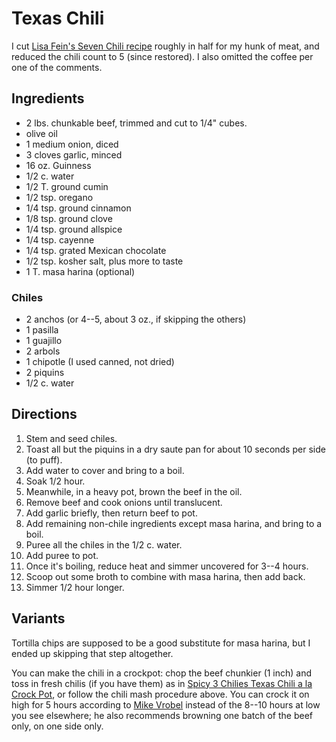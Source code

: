 [crockpot]: ../indices/crockpot.html

# Texas Chili

I cut [Lisa Fein's Seven Chili recipe](http://www.amateurgourmet.com/2011/09/lisa-fains-seven-chile-chili.html) roughly in half for my hunk of meat, and reduced the chili count to 5 (since restored).  I also omitted the coffee per one of the comments.

## Ingredients

* 2 lbs. chunkable beef, trimmed and cut to 1/4" cubes.
* olive oil
* 1 medium onion, diced
* 3 cloves garlic, minced
* 16 oz. Guinness
* 1/2 c. water
* 1/2 T. ground cumin
* 1/2 tsp. oregano
* 1/4 tsp. ground cinnamon
* 1/8 tsp. ground clove
* 1/4 tsp. ground allspice
* 1/4 tsp. cayenne
* 1/4 tsp. grated Mexican chocolate
* 1/2 tsp. kosher salt, plus more to taste
* 1 T. masa harina (optional)


### Chiles

* 2 anchos (or 4--5, about 3 oz., if skipping the others)
* 1 pasilla
* 1 guajillo
* 2 arbols
* 1 chipotle (I used canned, not dried)
* 2 piquins
* 1/2 c. water



## Directions

1. Stem and seed chiles.
2. Toast all but the piquins in a dry saute pan for about 10 seconds per side (to puff).
3. Add water to cover and bring to a boil.
4. Soak 1/2 hour.
5. Meanwhile, in a heavy pot, brown the beef in the oil.
6. Remove beef and cook onions until translucent.
7. Add garlic briefly, then return beef to pot.
8. Add remaining non-chile ingredients except masa harina, and bring to a boil.
9. Puree all the chiles in the 1/2 c. water.
10. Add puree to pot.
11. Once it's boiling, reduce heat and simmer uncovered for 3--4 hours.
12. Scoop out some broth to combine with masa harina, then add back.
13. Simmer 1/2 hour longer.

## Variants

Tortilla chips are supposed to be a good substitute for masa harina, but I ended up skipping that step altogether.

You can make the chili in a crockpot: chop the beef chunkier (1 inch) and toss in fresh chilis (if you have them) as in [Spicy 3 Chilies Texas Chili a la Crock Pot](https://www.101cookingfortwo.com/spicy-3-chilies-texas-chili-la-crock/), or follow the chili mash procedure above.  You can crock it on high for 5 hours according to [Mike Vrobel](https://www.dadcooksdinner.com/slow-cooker-texas-red-chili/) instead of the 8--10 hours at low you see elsewhere; he also recommends browning one batch of the beef only, on one side only.
